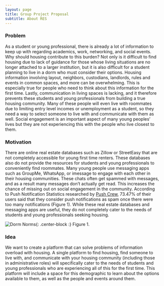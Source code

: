 ```yaml
---
layout: page
title: Group Project Proposal
subtitle: About RES
---
```


### Problem

As a student or young professional, there is already a lot of information to keep up with regarding academics, 
work, networking, and social events. Why should housing contribute to this burden? Not only is it difficult to 
find housing due to lack of guidance for those whose living situations are no longer attached to a larger institution, 
but it is also difficult for a student planning to live in a dorm who must consider their options. Housing information 
involving layout, neighbors, custodians, landlords, rules and events in common spaces, and more can be overwhelming. 
This is especially true for people who need to think about this information for the first time. Lastly, communication 
in living spaces is lacking, and it therefore prevents these students and young professionals from building a true 
housing community. Many of these people will even live with roommates due to limiting entry level incomes or unemployment 
as a student, so they need a way to select someone to live with and communicate with them as well. Social engagement is 
an important aspect of many young peoples’ lives but they are not experiencing this with the people who live closest to them.

### Motivation

There are online real estate databases such as Zillow or StreetEasy that are not completely accessible for young first 
time renters. These databases also do not provide the resources for students and young professionals to conveniently find 
roommates. Many young people use messaging apps such as GroupMe, WhatsApp, or imessage to engage with each other in their 
housing communities. These chats often get spammed with messages, and as a result many messages don’t actually get read. 
This increases the chance of missing out on social engagement in the community. According to Push Notification Statistics 
researched by [Push Crew](https://www.businessofapps.com/marketplace/push-notifications/research/push-notifications-statistics/), 73.47% of their users said that they consider push notifications as spam once there were too many 
notifications (Figure 1). While these real estate databases and messaging apps are useful, they do not completely cater to the needs 
of students and young professionals seeking housing.

![Dorm Norms]({{site.baseurl}}/img/push.jpeg){: .center-block :} Figure 1.

### Idea

We want to create a platform that can solve problems of information overload with housing. A single platform to find 
housing, find someone to live with, and communicate with your housing community (including those in administrative roles) 
will specifically cater to the needs of students and young professionals who are experiencing all of this for the first time. 
This platform will include a space for this demographic to learn about the options available to them, as well as the people 
and events around them. 
